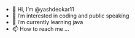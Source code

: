- 👋 Hi, I’m @yashdeokar11
- 👀 I’m interested in coding and public speaking 
- 🌱 I’m currently learning java
- 📫 How to reach me ...

<!---
yashdeokar11/yashdeokar11 is a ✨ special ✨ repository because its `README.md` (this file) appears on your GitHub profile.
You can click the Preview link to take a look at your changes.
--->
